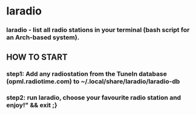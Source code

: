 # laradio
### laradio - list all radio stations in your terminal (bash script for an Arch-based system).

## HOW TO START
### step1: Add any radiostation from the TuneIn database (opml.radiotime.com) to ~/.local/share/laradio/laradio-db
### step2: run laradio, choose your favourite radio station and enjoy!" && exit ;}
